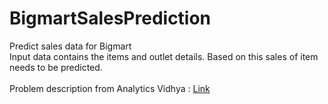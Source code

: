 # BigmartSalesPrediction
Predict sales data for Bigmart<br>
Input data contains the items and outlet details. Based on this sales of item needs to be predicted. <br><br>
Problem description from Analytics Vidhya : <a href="https://datahack.analyticsvidhya.com/contest/practice-problem-big-mart-sales-iii/#ProblemStatement">Link</a>

